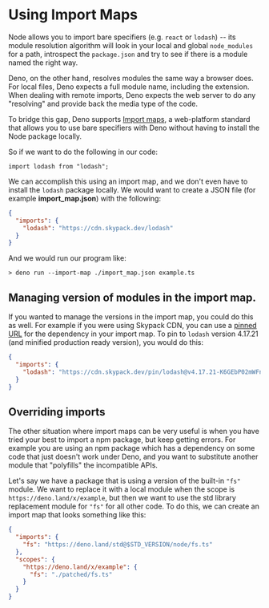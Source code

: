 # Using Import Maps

Node allows you to import bare specifiers (e.g. `react` or `lodash`) -- its
module resolution algorithm will look in your local and global `node_modules`
for a path, introspect the `package.json` and try to see if there is a module
named the right way.

Deno, on the other hand, resolves modules the same way a browser does. For local
files, Deno expects a full module name, including the extension. When dealing
with remote imports, Deno expects the web server to do any "resolving" and
provide back the media type of the code.

To bridge this gap, Deno supports
[Import maps](https://github.com/WICG/import-maps#the-import-map), a
web-platform standard that allows you to use bare specifiers with Deno without
having to install the Node package locally.

So if we want to do the following in our code:

```ts, ignore
import lodash from "lodash";
```

We can accomplish this using an import map, and we don't even have to install
the `lodash` package locally. We would want to create a JSON file (for example
**import_map.json**) with the following:

```json
{
  "imports": {
    "lodash": "https://cdn.skypack.dev/lodash"
  }
}
```

And we would run our program like:

```
> deno run --import-map ./import_map.json example.ts
```

## Managing version of modules in the import map.

If you wanted to manage the versions in the import map, you could do this as
well. For example if you were using Skypack CDN, you can use a
[pinned URL](https://docs.skypack.dev/skypack-cdn/api-reference/pinned-urls-optimized)
for the dependency in your import map. To pin to `lodash` version 4.17.21 (and
minified production ready version), you would do this:

```json
{
  "imports": {
    "lodash": "https://cdn.skypack.dev/pin/lodash@v4.17.21-K6GEbP02mWFnLA45zAmi/mode=imports,min/optimized/lodash.js"
  }
}
```

## Overriding imports

The other situation where import maps can be very useful is when you have tried
your best to import a npm package, but keep getting errors. For example you are
using an npm package which has a dependency on some code that just doesn't work
under Deno, and you want to substitute another module that "polyfills" the
incompatible APIs.

Let's say we have a package that is using a version of the built-in `"fs"`
module. We want to replace it with a local module when the scope is
`https://deno.land/x/example`, but then we want to use the std library
replacement module for `"fs"` for all other code. To do this, we can create an
import map that looks something like this:

```json
{
  "imports": {
    "fs": "https://deno.land/std@$STD_VERSION/node/fs.ts"
  },
  "scopes": {
    "https://deno.land/x/example": {
      "fs": "./patched/fs.ts"
    }
  }
}
```
